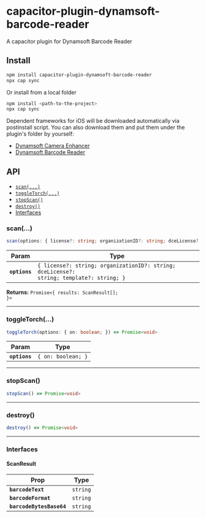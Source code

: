 # capacitor-plugin-dynamsoft-barcode-reader

A capacitor plugin for Dynamsoft Barcode Reader

## Install

```bash
npm install capacitor-plugin-dynamsoft-barcode-reader
npx cap sync
```

Or install from a local folder

```bash
npm install <path-to-the-project>
npx cap sync
```

Dependent frameworks for iOS will be downloaded automatically via postinstall script. You can also download them and put them under the plugin's folder by yourself:

* [Dynamsoft Camera Enhancer](https://www.dynamsoft.com/camera-enhancer/docs/introduction/)
* [Dynamsoft Barcode Reader](https://www.dynamsoft.com/barcode-reader/overview/)

## API

<docgen-index>

* [`scan(...)`](#scan)
* [`toggleTorch(...)`](#toggletorch)
* [`stopScan()`](#stopscan)
* [`destroy()`](#destroy)
* [Interfaces](#interfaces)

</docgen-index>

<docgen-api>
<!--Update the source file JSDoc comments and rerun docgen to update the docs below-->

### scan(...)

```typescript
scan(options: { license?: string; organizationID?: string; dceLicense?: string; template?: string; }) => Promise<{ results: ScanResult[]; }>
```

| Param         | Type                                                                                                |
| ------------- | --------------------------------------------------------------------------------------------------- |
| **`options`** | <code>{ license?: string; organizationID?: string; dceLicense?: string; template?: string; }</code> |

**Returns:** <code>Promise&lt;{ results: ScanResult[]; }&gt;</code>

--------------------


### toggleTorch(...)

```typescript
toggleTorch(options: { on: boolean; }) => Promise<void>
```

| Param         | Type                          |
| ------------- | ----------------------------- |
| **`options`** | <code>{ on: boolean; }</code> |

--------------------


### stopScan()

```typescript
stopScan() => Promise<void>
```

--------------------


### destroy()

```typescript
destroy() => Promise<void>
```

--------------------


### Interfaces


#### ScanResult

| Prop                     | Type                |
| ------------------------ | ------------------- |
| **`barcodeText`**        | <code>string</code> |
| **`barcodeFormat`**      | <code>string</code> |
| **`barcodeBytesBase64`** | <code>string</code> |

</docgen-api>
